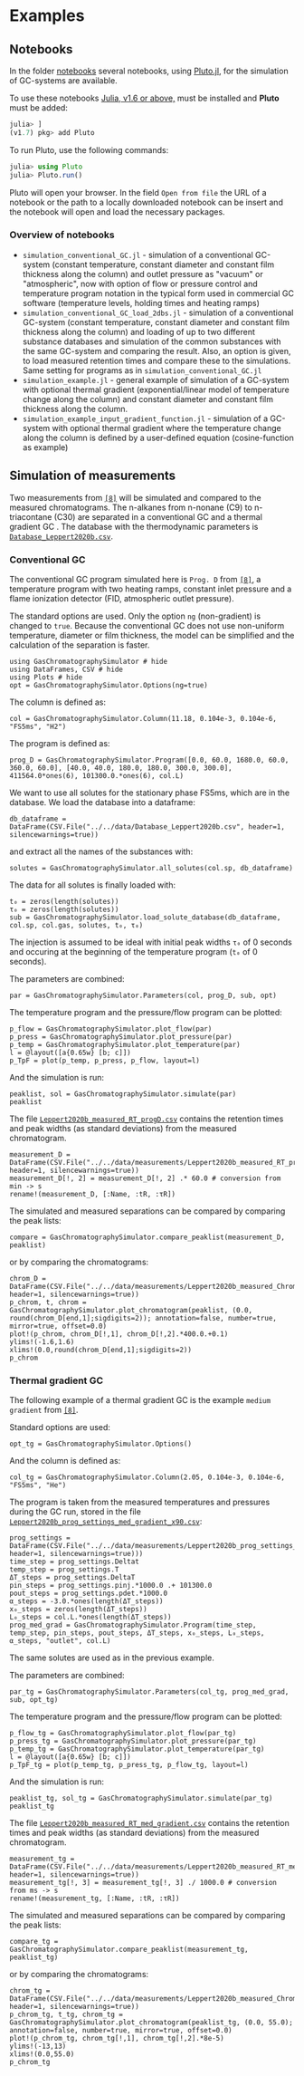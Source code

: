 # Examples

## Notebooks

In the folder [notebooks](https://github.com/JanLeppert/GasChromatographySimulator.jl/tree/main/notebooks) several notebooks, using [Pluto.jl](https://github.com/fonsp/Pluto.jl), for the simulation of GC-systems are available. 

To use these notebooks [Julia, v1.6 or above,](https://julialang.org/downloads/#current_stable_release) must be installed and **Pluto** must be added:

```julia
julia> ]
(v1.7) pkg> add Pluto
```

To run Pluto, use the following commands:

```julia
julia> using Pluto
julia> Pluto.run()
```

Pluto will open your browser. In the field `Open from file` the URL of a notebook or the path to a locally downloaded notebook can be insert and the notebook will open and load the necessary packages. 

### Overview of notebooks

- `simulation_conventional_GC.jl` - simulation of a conventional GC-system (constant temperature, constant diameter and constant film thickness along the column) and outlet pressure as "vacuum" or "atmospheric", now with option of flow or pressure control and temperature program notation in the typical form used in commercial GC software (temperature levels, holding times and heating ramps) 
- `simulation_conventional_GC_load_2dbs.jl` - simulation of a conventional GC-system (constant temperature, constant diameter and constant film thickness along the column) and loading of up to two different substance databases and simulation of the common substances with the same GC-system and comparing the result. Also, an option is given, to load measured retention times and compare these to the simulations. Same setting for programs as in `simulation_conventional_GC.jl`
- `simulation_example.jl` - general example of simulation of a GC-system with optional thermal gradient (exponential/linear model of temperature change along the column) and constant diameter and constant film thickness along the column. 
- `simulation_example_input_gradient_function.jl` - simulation of a GC-system with optional thermal gradient where the temperature change along the column is defined by a user-defined equation (cosine-function as example)

## Simulation of measurements

Two measurements from [`[8]`](https://janleppert.github.io/GasChromatographySimulator.jl/dev/references/#References) will be simulated and compared to the measured chromatograms. The n-alkanes from n-nonane (C9) to n-triacontane (C30) are separated in a conventional GC and a thermal gradient GC . The database with the thermodynamic parameters is [`Database_Leppert2020b.csv`](https://github.com/JanLeppert/GasChromatographySimulator.jl/blob/main/data/Database_Leppert2020b.csv).

### Conventional GC

The conventional GC program simulated here is `Prog. D` from [`[8]`](https://janleppert.github.io/GasChromatographySimulator.jl/dev/references/#References), a temperature program with two heating ramps, constant inlet pressure and a flame ionization detector (FID, atmospheric outlet pressure). 

The standard options are used. Only the option `ng` (non-gradient) is changed to `true`. Because the conventional GC does not use non-uniform temperature, diameter or film thickness, the model can be simplified and the calculation of the separation is faster.
```@example ex_meas
using GasChromatographySimulator # hide
using DataFrames, CSV # hide
using Plots # hide
opt = GasChromatographySimulator.Options(ng=true)
```

The column is defined as:
```@example ex_meas
col = GasChromatographySimulator.Column(11.18, 0.104e-3, 0.104e-6, "FS5ms", "H2")
```

The program is defined as:
```@example ex_meas
prog_D = GasChromatographySimulator.Program([0.0, 60.0, 1680.0, 60.0, 360.0, 60.0], [40.0, 40.0, 180.0, 180.0, 300.0, 300.0], 411564.0*ones(6), 101300.0.*ones(6), col.L)
```

We want to use all solutes for the stationary phase FS5ms, which are in the database. We load the database into a dataframe:
```@example ex_meas
db_dataframe = DataFrame(CSV.File("../../data/Database_Leppert2020b.csv", header=1, silencewarnings=true))
```
and extract all the names of the substances with:
```@example ex_meas
solutes = GasChromatographySimulator.all_solutes(col.sp, db_dataframe)
```
The data for all solutes is finally loaded with:
```@example ex_meas 
t₀ = zeros(length(solutes))
τ₀ = zeros(length(solutes))
sub = GasChromatographySimulator.load_solute_database(db_dataframe, col.sp, col.gas, solutes, t₀, τ₀)
```
The injection is assumed to be ideal with initial peak widths `τ₀` of 0 seconds and occuring at the beginning of the temperature program (`t₀` of 0 seconds).

The parameters are combined:
```@example ex_meas
par = GasChromatographySimulator.Parameters(col, prog_D, sub, opt)
```

The temperature program and the pressure/flow program can be plotted:
```@example ex_meas
p_flow = GasChromatographySimulator.plot_flow(par)
p_press = GasChromatographySimulator.plot_pressure(par)
p_temp = GasChromatographySimulator.plot_temperature(par)
l = @layout([a{0.65w} [b; c]])
p_TpF = plot(p_temp, p_press, p_flow, layout=l)
```

And the simulation is run:
```@example ex_meas
peaklist, sol = GasChromatographySimulator.simulate(par)
peaklist
```

The file [`Leppert2020b_measured_RT_progD.csv`](https://github.com/JanLeppert/GasChromatographySimulator.jl/blob/main/data/measurements/Leppert2020b_measured_RT_progD.csv) contains the retention times and peak widths (as standard deviations) from the measured chromatogram.
```@example ex_meas
measurement_D = DataFrame(CSV.File("../../data/measurements/Leppert2020b_measured_RT_progD.csv", header=1, silencewarnings=true))
measurement_D[!, 2] = measurement_D[!, 2] .* 60.0 # conversion from min -> s
rename!(measurement_D, [:Name, :tR, :τR])
```

The simulated and measured separations can be compared by comparing the peak lists:
```@example ex_meas
compare = GasChromatographySimulator.compare_peaklist(measurement_D, peaklist)
```
or by comparing the chromatograms:
```@example ex_meas
chrom_D = DataFrame(CSV.File("../../data/measurements/Leppert2020b_measured_Chrom_progD.csv", header=1, silencewarnings=true))
p_chrom, t, chrom = GasChromatographySimulator.plot_chromatogram(peaklist, (0.0, round(chrom_D[end,1];sigdigits=2)); annotation=false, number=true, mirror=true, offset=0.0)
plot!(p_chrom, chrom_D[!,1], chrom_D[!,2].*400.0.+0.1)
ylims!(-1.6,1.6)
xlims!(0.0,round(chrom_D[end,1];sigdigits=2))
p_chrom
```
### Thermal gradient GC

The following example of a thermal gradient GC is the example `medium gradient` from [`[8]`](https://janleppert.github.io/GasChromatographySimulator.jl/dev/references/#References). 

Standard options are used:
```@example ex_meas
opt_tg = GasChromatographySimulator.Options()
```

And the column is defined as:
```@example ex_meas
col_tg = GasChromatographySimulator.Column(2.05, 0.104e-3, 0.104e-6, "FS5ms", "He")
```

The program is taken from the measured temperatures and pressures during the GC run, stored in the file [`Leppert2020b_prog_settings_med_gradient_x90.csv`](https://github.com/JanLeppert/GasChromatographySimulator.jl/blob/main/data/measurements/Leppert2020b_prog_settings_med_gradient_x90.csv):
```@example ex_meas
prog_settings = DataFrame(CSV.File("../../data/measurements/Leppert2020b_prog_settings_med_gradient_x90.csv", header=1, silencewarnings=true)))
time_step = prog_settings.Deltat
temp_step = prog_settings.T
ΔT_steps = prog_settings.DeltaT
pin_steps = prog_settings.pinj.*1000.0 .+ 101300.0
pout_steps = prog_settings.pdet.*1000.0
α_steps = -3.0.*ones(length(ΔT_steps))
x₀_steps = zeros(length(ΔT_steps))
L₀_steps = col.L.*ones(length(ΔT_steps))
prog_med_grad = GasChromatographySimulator.Program(time_step, temp_step, pin_steps, pout_steps, ΔT_steps, x₀_steps, L₀_steps, α_steps, "outlet", col.L)
```

The same solutes are used as in the previous example.

The parameters are combined:
```@example ex_meas
par_tg = GasChromatographySimulator.Parameters(col_tg, prog_med_grad, sub, opt_tg)
```

The temperature program and the pressure/flow program can be plotted:
```@example ex_meas
p_flow_tg = GasChromatographySimulator.plot_flow(par_tg)
p_press_tg = GasChromatographySimulator.plot_pressure(par_tg)
p_temp_tg = GasChromatographySimulator.plot_temperature(par_tg)
l = @layout([a{0.65w} [b; c]])
p_TpF_tg = plot(p_temp_tg, p_press_tg, p_flow_tg, layout=l)
```

And the simulation is run:
```@example ex_meas
peaklist_tg, sol_tg = GasChromatographySimulator.simulate(par_tg)
peaklist_tg
```

The file [`Leppert2020b_measured_RT_med_gradient.csv`](https://github.com/JanLeppert/GasChromatographySimulator.jl/blob/main/data/measurements/Leppert2020b_measured_RT_med_gradient.csv) contains the retention times and peak widths (as standard deviations) from the measured chromatogram.
```@example ex_meas
measurement_tg = DataFrame(CSV.File("../../data/measurements/Leppert2020b_measured_RT_med_gradient.csv", header=1, silencewarnings=true))
measurement_tg[!, 3] = measurement_tg[!, 3] ./ 1000.0 # conversion from ms -> s
rename!(measurement_tg, [:Name, :tR, :τR])
```

The simulated and measured separations can be compared by comparing the peak lists:
```@example ex_meas
compare_tg = GasChromatographySimulator.compare_peaklist(measurement_tg, peaklist_tg)
```
or by comparing the chromatograms:
```@example ex_meas
chrom_tg = DataFrame(CSV.File("../../data/measurements/Leppert2020b_measured_Chrom_med_gradient_x90.csv", header=1, silencewarnings=true))
p_chrom_tg, t_tg, chrom_tg = GasChromatographySimulator.plot_chromatogram(peaklist_tg, (0.0, 55.0); annotation=false, number=true, mirror=true, offset=0.0)
plot!(p_chrom_tg, chrom_tg[!,1], chrom_tg[!,2].*8e-5)
ylims!(-13,13)
xlims!(0.0,55.0)
p_chrom_tg
```